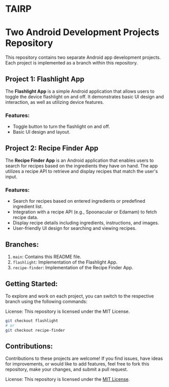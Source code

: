 # TAIRP

# Two Android Development Projects Repository

This repository contains two separate Android app development projects. Each project is implemented as a branch within this repository.

## Project 1: Flashlight App

The **Flashlight App** is a simple Android application that allows users to toggle the device flashlight on and off. It demonstrates basic UI design and interaction, as well as utilizing device features.

### Features:

- Toggle button to turn the flashlight on and off.
- Basic UI design and layout.

## Project 2: Recipe Finder App

The **Recipe Finder App** is an Android application that enables users to search for recipes based on the ingredients they have on hand. The app utilizes a recipe API to retrieve and display recipes that match the user's input.

### Features:

- Search for recipes based on entered ingredients or predefined ingredient list.
- Integration with a recipe API (e.g., Spoonacular or Edamam) to fetch recipe data.
- Display recipe details including ingredients, instructions, and images.
- User-friendly UI design for searching and viewing recipes.

## Branches:

1. `main`: Contains this README file.
2. `flashlight`: Implementation of the Flashlight App.
3. `recipe-finder`: Implementation of the Recipe Finder App.

## Getting Started:

To explore and work on each project, you can switch to the respective branch using the following commands:


License:
This repository is licensed under the MIT License.

```bash
git checkout flashlight
# or
git checkout recipe-finder
```
## Contributions:
Contributions to these projects are welcome! If you find issues, have ideas for improvements, or would like to add features, feel free to fork this repository, make your changes, and submit a pull request.

License:
This repository is licensed under the [MIT License](License).


